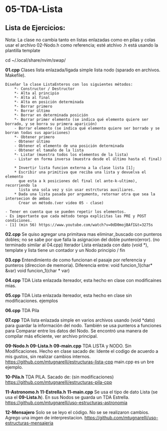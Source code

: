 # 05-TDA-Lista
## Lista de Ejercicios:
Nota:
	La clase no cambia tanto en listas enlazadas como en pilas y colas
	usar el archivo 02-Nodo.h como referencia; esté atchivo .h está usando la
	plantilla template

cd ~/.local/share/nvim/swap/


**01.cpp**
Clases lista enlazada/ligada simple lista nodo (sparado en archivos. Makefile).

    Diseñar la clase ListaEnteros con los siguientes métodos:
        *- Constructor / Destructor
        *- Alta al principio
        *- Alta al final
        *- Alta en posición determinada
        *- Borrar primero
        *- Borrar último
        *- Borrar en determinada posición
        *- Borrar primer elemento (se indica qué elemento quiere ser borrado, y se borra su primera aparición)
        - Borrar elemento (se indica qué elemento quiere ser borrado y se borran todas sus apariciones)
        *- Obtener primero
        - Obtener último
        - Obtener el elemento de una posición determinada
        - Obtener el tamaño de la lista
        *- Listar (muestra todos los elementos de la lista)
        - Listar en forma inversa (muestra desde el último hasta el final)
        
        * Invertir lista funcion externa a la clase lista [1];
        * Escribir una primitiva que reciba una lista y devuelva el elemento
          que esta a k posiciones del final (el ante-k-ultimo), recorriendo la
          lista una sola vez y sin usar estrcturas auxiliares.
        * Dada una lista pasada por argumento, retornar otra que sea la intersecion de ambas
          Crear un método.(ver video 05 - clase)

    - Tener en cuenta que se pueden repetir los elementos.
    - Es importante que cada método tenga explícitas las PRE y POST condiciones.
    - [1] (min 56) https://www.youtube.com/watch?v=0dD0mojBAfI&t=3275s

**02.cpp**
    Se quiso agregar una primitava mas eliminar_buscado con punteros dobles; no se sabe por que 
    falla la asignacion del doble puntero(error). 
	(no terminado similar al 04.cpp)   Iterador
	Lista enlazada con dato (void *), template y lista tiene un contador y un Nodo principio / fin

**03.cpp**
	Entendimiento de como funcionan el pasaje por referencia y punteros (direccion de memoria).
	Diferencia entre:
		void funcion_1(char* &var)
		void funcion_1(char * var)

**04.cpp**
	TDA Lista enlazada itereador, esta hecho en clase con modificaines mias.

**05.cpp** 
	TDA Lista enlazada itereador, esta hecho en clase sin modificaciones. ejemplos

**06.cpp**
	TDA Pila

**07.cpp**
    TDA lista enlazada simple en varios archivos usando (void *dato) para
    guardar la información del nodo. También se usa punteros a funciones para
    Comparar entre los datos del Nodo.
    Se encontró una manera de compilar más eficiente, ver archivo principal.

**09-Nodo.h**
**09-Lista.h**
**09-main.cpp**
    TDA LISTA y  NODO. Sin Modificaciones. Hecho en clase sacado de:
    Idente el codigo de acuerdo a mis gustos, sin realizar cambios internos.
    https://github.com/mtugnarelli/estructuras-lista-cpp
    main.cpp es un bre ejemplo.

**10-Pila.h**
    TDA PILA. Sacado de: (sin modificaciones)
    https://github.com/mtugnarelli/estructuras-pila-cpp

**11-Astronomo.h**
**11-Estrella.h**
**11-main.cpp**
    Se usa el tipo de dato Lista (se usa el **09-Lista.h**). En sus Nodos se guarda un TDA Estrella.
    https://github.com/mtugnarelli/uso-estructuras-astronomia

**12-Mensajero**
    Solo se se leyo el código. No se se realizaron cambios. Agrego una imgen de interprestacion.
    https://github.com/mtugnarelli/uso-estructuras-mensajeria
